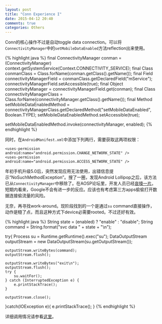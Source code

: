 ```yaml
---
layout: post
title: "Conn Experience I"
date: 2015-04-12 20:40
comments: true
categories: Others
---
```


Conn的核心操作不过是自动toggle data connection。可以将`ConnectivityManager`中的`setMobileDataEnabled`方法reflection出来使用。

<!--more-->

{% highlight java %}
final ConnectivityManager conman = (ConnectivityManager)  context.getSystemService(Context.CONNECTIVITY_SERVICE);
final Class conmanClass = Class.forName(conman.getClass().getName());
final Field connectivityManagerField = conmanClass.getDeclaredField("mService");
connectivityManagerField.setAccessible(true);
final Object connectivityManager = connectivityManagerField.get(conman);
final Class connectivityManagerClass =  Class.forName(connectivityManager.getClass().getName());
final Method setMobileDataEnabledMethod = connectivityManagerClass.getDeclaredMethod("setMobileDataEnabled", Boolean.TYPE);
setMobileDataEnabledMethod.setAccessible(true);

setMobileDataEnabledMethod.invoke(connectivityManager, enabled);
{% endhighlight %}

同时，在`AndroidManifest.xml`中添加下列两行，需要获取这两项权限：

    <uses-permission android:name="android.permission.CHANGE_NETWORK_STATE" />
    <uses-permission android:name="android.permission.ACCESS_NETWORK_STATE" />


年初手机升级5.0后，突然发现应用无法使用，出错信息提示“NoSuchMethodException”。搜了一圈，发现Android Lollipop之后，该方法已从`ConnectivityManager`中移除了。在AOSP论坛里，开发人员已经[哀嚎一片](https://code.google.com/p/android/issues/detail?can=2&start=0&num=100&q=&colspec=ID%20Type%20Status%20Owner%20Summary%20Stars&groupby=&sort=&id=78084)。短期内看来，Google不会有进一步的反应。应该也有考虑第三方apps偷偷打开数据连接偷流量的风险。

无奈，再寻找work-around。现阶段找到的一个是通过`su` command直接操作，动作是糙了点，而且这种方式下device必需要rooted。不过还好有效。

{% highlight java %}
String state = (enabled) ? "enable" : "disable";
String command = String.format("svc data " + state + "\n");

try{
    Process su = Runtime.getRuntime().exec("su");
    DataOutputStream outputStream = new DataOutputStream(su.getOutputStream());

    outputStream.writeBytes(command);
    outputStream.flush();

    outputStream.writeBytes("exit\n");
    outputStream.flush();
    try {
        su.waitFor();
    } catch (InterruptedException e) {
        e.printStackTrace();
    }

    outputStream.close();
}catch(IOException e){
    e.printStackTrace();
}
{% endhighlight %}

详细调用情况请参看[这里](https://github.com/happybit/Conn/blob/master/app/src/main/java/me/pzheng/conn/DataConn.java)。




